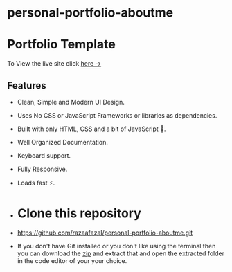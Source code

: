 # personal-portfolio-aboutme

# Portfolio Template

To View the live site click [here &rarr;]([https://portfolio-template.surge.sh](https://aboutmef.000webhostapp.com/index.html)https://aboutmef.000webhostapp.com/index.html)

## Features

- Clean, Simple and Modern UI Design.
- Uses No CSS or JavaScript Frameworks or libraries as dependencies.
- Built with only HTML, CSS and a bit of JavaScript 🔨.
- Well Organized Documentation.
- Keyboard support.
- Fully Responsive.
- Loads fast ⚡.

- # Clone this repository
- https://github.com/razaafazal/personal-portfolio-aboutme.git

- If you don't have Git installed or you don't like using the terminal then you can download the [zip](https://github.com/nisarhassan12/portfolio-template/archive/master.zip) and extract that and open the extracted folder in the code editor of your your choice.


